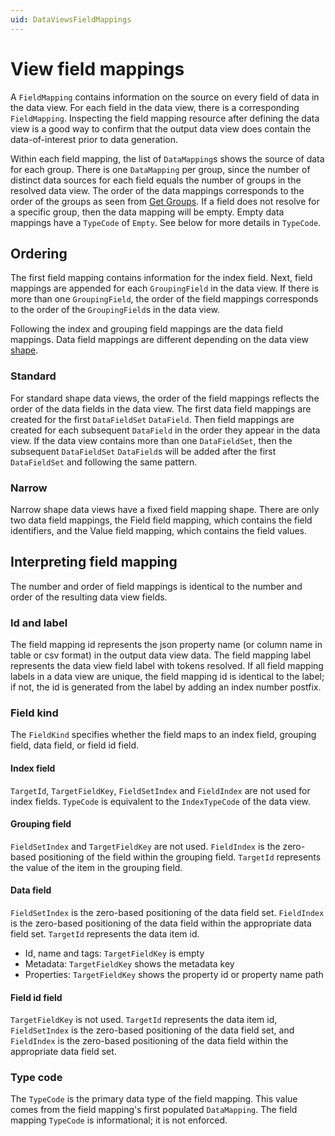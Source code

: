 ```yaml
---
uid: DataViewsFieldMappings
---
```


# View field mappings

A `FieldMapping` contains information on the source on every field of data in the data view. For each field in the data view, there is a corresponding `FieldMapping`. Inspecting the field mapping resource after defining the data view is a good way to confirm that the output data view does contain the data-of-interest prior to data generation.

Within each field mapping, the list of `DataMapping`s shows the source of data for each group. There is one `DataMapping` per group, since the number of distinct data sources for each field equals the number of groups in the resolved data view. The order of the data mappings corresponds to the order of the groups as seen from [Get Groups](xref:ResolvedDataViewAPI#Get-Groups). If a field does not resolve for a specific group, then the data mapping will be empty. Empty data mappings have a `TypeCode` of `Empty`. See below for more details in `TypeCode`.

## Ordering
The first field mapping contains information for the index field. Next, field mappings are appended for each `GroupingField` in the data view. If there is more than one `GroupingField`, the order of the field mappings corresponds to the order of the `GroupingField`s in the data view.

Following the index and grouping field mappings are the data field mappings. Data field mappings are different depending on the data view [shape](xref:DataViewShape).

### Standard
For standard shape data views, the order of the field mappings reflects the order of the data fields in the data view. The first data field mappings are created for the first `DataFieldSet` `DataField`. Then field mappings are created for each subsequent `DataField` in the order they appear in the data view. If the data view contains more than one `DataFieldSet`, then the subsequent `DataFieldSet` `DataField`s will be added after the first `DataFieldSet` and following the same pattern.

### Narrow
Narrow shape data views have a fixed field mapping shape. There are only two data field mappings, the Field field mapping, which contains the field identifiers, and the Value field mapping, which contains the field values.


## Interpreting field mapping
The number and order of field mappings is identical to the number and order of the resulting data view fields. 

### Id and label
The field mapping id represents the json property name (or column name in table or csv format) in the output data view data. The field mapping label represents the data view field label with tokens resolved. If all field mapping labels in a data view are unique, the field mapping id is identical to the label; if not, the id is generated from the label by adding an index number postfix. 

### Field kind
The `FieldKind` specifies whether the field maps to an index field, grouping field, data field, or field id field.

#### Index field
`TargetId`, `TargetFieldKey`, `FieldSetIndex` and `FieldIndex` are not used for index fields. `TypeCode` is equivalent to the `IndexTypeCode` of the data view. 

#### Grouping field
`FieldSetIndex` and `TargetFieldKey` are not used. `FieldIndex` is the zero-based positioning of the field within the grouping field. `TargetId` represents the value of the item in the grouping field.

#### Data field
`FieldSetIndex` is the zero-based positioning of the data field set. `FieldIndex` is the zero-based positioning of the data field within the appropriate data field set. `TargetId` represents the data item id.
  * Id, name and tags: `TargetFieldKey` is empty
  * Metadata: `TargetFieldKey` shows the metadata key
  * Properties: `TargetFieldKey` shows the property id or property name path

#### Field id field
`TargetFieldKey` is not used. `TargetId` represents the data item id, `FieldSetIndex` is the zero-based positioning of the data field set, and `FieldIndex` is the zero-based positioning of the data field within the appropriate data field set.

### Type code
The `TypeCode` is the primary data type of the field mapping. This value comes from the field mapping's first populated `DataMapping`. The field mapping `TypeCode` is informational; it is not enforced.
